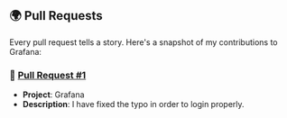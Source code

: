 ## 🌍 Pull Requests

Every pull request tells a story. Here's a snapshot of my contributions to Grafana:

### 🍓 [Pull Request #1](https://github.com/grafana/grafana/pull/76141)

- **Project**: Grafana
- **Description**: I have fixed the typo in order to login properly.